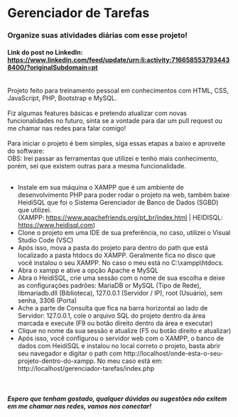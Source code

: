 # Gerenciador de Tarefas

### Organize suas atividades diárias com esse projeto!
#### Link do post no LinkedIn: https://www.linkedin.com/feed/update/urn:li:activity:7166585537934438400/?originalSubdomain=pt

<br>
Projeto feito para treinamento pessoal em conhecimentos com HTML, CSS, JavaScript, PHP, Bootstrap e MySQL. 
<br>
<br>
Fiz algumas features básicas e pretendo atualizar com novas funcionalidades no futuro, sinta se a vontade para dar um pull request ou me chamar nas redes para falar comigo!
<br>
<br>
Para iniciar o projeto é bem simples, siga essas etapas a baixo e aproveite do software:
<br>
OBS: Irei passar as ferramentas que utilizei e tenho mais conhecimento, porém, sei que existem outras para a mesma funcionalidade.
<br>
<br>

- Instale em sua máquina o XAMPP que é um ambiente de desenvolvimento PHP para poder rodar o projeto na web, também baixe HeidiSQL que foi o Sistema Gerenciador de Banco de Dados (SGBD) que utilizei. <br>
(XAMPP: https://www.apachefriends.org/pt_br/index.html | HEIDISQL: https://www.heidisql.com)
- Clone o projeto em uma IDE de sua preferência, no caso, utilizei o Visual Studio Code (VSC)
- Após isso, mova a pasta do projeto para dentro do path que está localizado a pasta htdocs do XAMPP. Geralmente fica no disco que você instalou o seu XAMPP. No caso o meu está no C:\xampp\htdocs.
- Abra o xampp e ative a opção Apache e MySQL
- Abra o HeidiSQL, crie uma sessão com o nome de sua escolha e deixe as configurações padrões: MariaDB or MySQL (Tipo de Rede), libmariadb.dll (Biblioteca), 127.0.0.1 (Servidor / IP), root (Usuário), sem senha, 3306 (Porta)
- Ache a parte de Consulta que fica na barra horizontal ao lado de Servidor: 127.0.0.1, cole o arquivo SQL do projeto dentro da área marcada e execute (F9 ou botão direito dentro da área e executar)
- Clique no nome da sua sessão e atualize (F5 ou botão direito e atualizar)
- Após isso, você configurou o servidor web com o XAMPP, o banco de dados com HeidiSQL e instalou no local correto o projeto, basta abrir seu navegador e digitar o path com http://localhost/onde-esta-o-seu-projeto-dentro-do-xampp. No meu caso está em: http://localhost/gerenciador-tarefas/index.php

<br>

##### Espero que tenham gostado, qualquer dúvidas ou sugestões não exitem em me chamar nas redes, vamos nos conectar!

